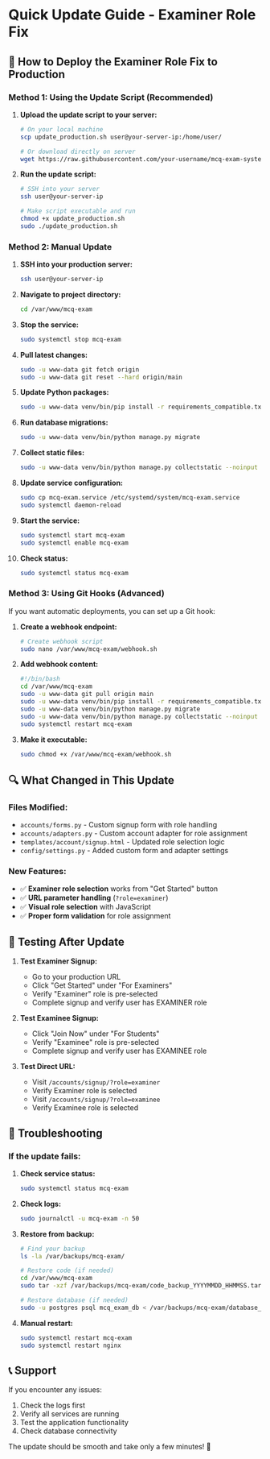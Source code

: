 # Quick Update Guide - Examiner Role Fix

## 🚀 How to Deploy the Examiner Role Fix to Production

### Method 1: Using the Update Script (Recommended)

1. **Upload the update script to your server:**
   ```bash
   # On your local machine
   scp update_production.sh user@your-server-ip:/home/user/
   
   # Or download directly on server
   wget https://raw.githubusercontent.com/your-username/mcq-exam-system/main/update_production.sh
   ```

2. **Run the update script:**
   ```bash
   # SSH into your server
   ssh user@your-server-ip
   
   # Make script executable and run
   chmod +x update_production.sh
   sudo ./update_production.sh
   ```

### Method 2: Manual Update

1. **SSH into your production server:**
   ```bash
   ssh user@your-server-ip
   ```

2. **Navigate to project directory:**
   ```bash
   cd /var/www/mcq-exam
   ```

3. **Stop the service:**
   ```bash
   sudo systemctl stop mcq-exam
   ```

4. **Pull latest changes:**
   ```bash
   sudo -u www-data git fetch origin
   sudo -u www-data git reset --hard origin/main
   ```

5. **Update Python packages:**
   ```bash
   sudo -u www-data venv/bin/pip install -r requirements_compatible.txt
   ```

6. **Run database migrations:**
   ```bash
   sudo -u www-data venv/bin/python manage.py migrate
   ```

7. **Collect static files:**
   ```bash
   sudo -u www-data venv/bin/python manage.py collectstatic --noinput
   ```

8. **Update service configuration:**
   ```bash
   sudo cp mcq-exam.service /etc/systemd/system/mcq-exam.service
   sudo systemctl daemon-reload
   ```

9. **Start the service:**
   ```bash
   sudo systemctl start mcq-exam
   sudo systemctl enable mcq-exam
   ```

10. **Check status:**
    ```bash
    sudo systemctl status mcq-exam
    ```

### Method 3: Using Git Hooks (Advanced)

If you want automatic deployments, you can set up a Git hook:

1. **Create a webhook endpoint:**
   ```bash
   # Create webhook script
   sudo nano /var/www/mcq-exam/webhook.sh
   ```

2. **Add webhook content:**
   ```bash
   #!/bin/bash
   cd /var/www/mcq-exam
   sudo -u www-data git pull origin main
   sudo -u www-data venv/bin/pip install -r requirements_compatible.txt
   sudo -u www-data venv/bin/python manage.py migrate
   sudo -u www-data venv/bin/python manage.py collectstatic --noinput
   sudo systemctl restart mcq-exam
   ```

3. **Make it executable:**
   ```bash
   sudo chmod +x /var/www/mcq-exam/webhook.sh
   ```

## 🔍 What Changed in This Update

### Files Modified:
- `accounts/forms.py` - Custom signup form with role handling
- `accounts/adapters.py` - Custom account adapter for role assignment
- `templates/account/signup.html` - Updated role selection logic
- `config/settings.py` - Added custom form and adapter settings

### New Features:
- ✅ **Examiner role selection** works from "Get Started" button
- ✅ **URL parameter handling** (`?role=examiner`)
- ✅ **Visual role selection** with JavaScript
- ✅ **Proper form validation** for role assignment

## 🧪 Testing After Update

1. **Test Examiner Signup:**
   - Go to your production URL
   - Click "Get Started" under "For Examiners"
   - Verify "Examiner" role is pre-selected
   - Complete signup and verify user has EXAMINER role

2. **Test Examinee Signup:**
   - Click "Join Now" under "For Students"
   - Verify "Examinee" role is pre-selected
   - Complete signup and verify user has EXAMINEE role

3. **Test Direct URL:**
   - Visit `/accounts/signup/?role=examiner`
   - Verify Examiner role is selected
   - Visit `/accounts/signup/?role=examinee`
   - Verify Examinee role is selected

## 🚨 Troubleshooting

### If the update fails:

1. **Check service status:**
   ```bash
   sudo systemctl status mcq-exam
   ```

2. **Check logs:**
   ```bash
   sudo journalctl -u mcq-exam -n 50
   ```

3. **Restore from backup:**
   ```bash
   # Find your backup
   ls -la /var/backups/mcq-exam/
   
   # Restore code (if needed)
   cd /var/www/mcq-exam
   sudo tar -xzf /var/backups/mcq-exam/code_backup_YYYYMMDD_HHMMSS.tar.gz
   
   # Restore database (if needed)
   sudo -u postgres psql mcq_exam_db < /var/backups/mcq-exam/database_backup_YYYYMMDD_HHMMSS.sql
   ```

4. **Manual restart:**
   ```bash
   sudo systemctl restart mcq-exam
   sudo systemctl restart nginx
   ```

## 📞 Support

If you encounter any issues:
1. Check the logs first
2. Verify all services are running
3. Test the application functionality
4. Check database connectivity

The update should be smooth and take only a few minutes! 🎉
